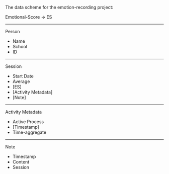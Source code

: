 The data scheme for the emotion-recording project:

Emotional-Score -> ES

---

Person

- Name
- School
- ID

---

Session

- Start Date
- Average
- [ES]
- [Activity Metadata]
- [Note]

---

Activity Metadata

- Active Process
- [Timestamp]
- Time-aggregate

---

Note

- Timestamp
- Content
- Session
